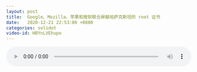 ```yaml
---
layout: post
title:  Google、Mozilla、苹果和微软联合屏蔽哈萨克斯坦的 root 证书
date:   2020-12-21 22:53:06 +0800
categories: solidot
video-id: HBYnLVEhupo
---
```


<audio src="/assets/a8197dbe261de2ce8328d3d628e4888f.mp3" style="width: 100%;" controls></audio>

